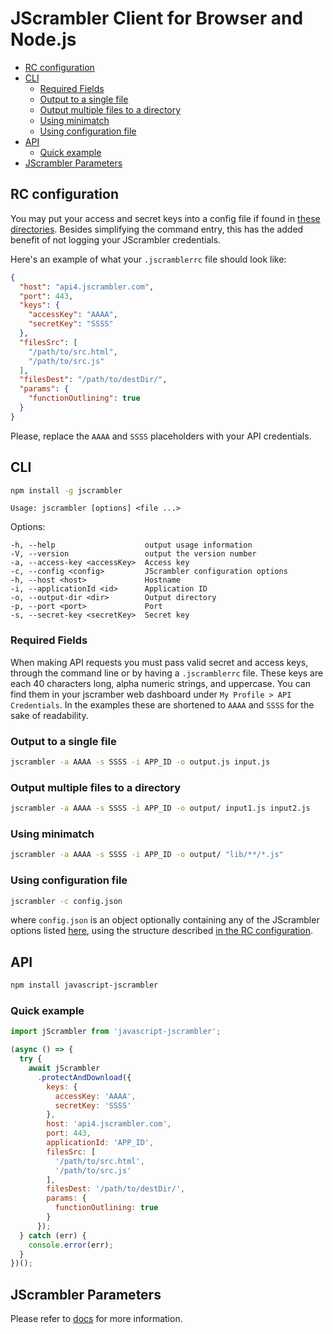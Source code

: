 # JScrambler Client for Browser and Node.js

- [RC configuration](#rc-configuration)
- [CLI](#cli)
  - [Required Fields](#required-fields)
  - [Output to a single file](#output-to-a-single-file)
  - [Output multiple files to a directory](#output-multiple-files-to-a-directory)
  - [Using minimatch](#using-minimatch)
  - [Using configuration file](#using-configuration-file)
- [API](#api)
  - [Quick example](#quick-example)
- [JScrambler Parameters](#jscrambler-parameters)
## RC configuration
You may put your access and secret keys into a config file if found in [these directories](https://github.com/dominictarr/rc#standards). Besides simplifying the command entry, this has the added benefit of not logging your JScrambler credentials.

Here's an example of what your `.jscramblerrc` file should look like:

```json
{
  "host": "api4.jscrambler.com",
  "port": 443,
  "keys": {
    "accessKey": "AAAA",
    "secretKey": "SSSS"
  },
  "filesSrc": [
    "/path/to/src.html",
    "/path/to/src.js"
  ],
  "filesDest": "/path/to/destDir/",
  "params": {
    "functionOutlining": true
  }
}
```
Please, replace the `AAAA` and `SSSS` placeholders with your API credentials.

## CLI
```bash
npm install -g jscrambler
```
    Usage: jscrambler [options] <file ...>

  Options:

    -h, --help                    output usage information
    -V, --version                 output the version number
    -a, --access-key <accessKey>  Access key
    -c, --config <config>         JScrambler configuration options
    -h, --host <host>             Hostname
    -i, --applicationId <id>      Application ID
    -o, --output-dir <dir>        Output directory
    -p, --port <port>             Port
    -s, --secret-key <secretKey>  Secret key


### Required Fields
When making API requests you must pass valid secret and access keys, through the command line or by having a `.jscramblerrc` file. These keys are each 40 characters long, alpha numeric strings, and uppercase. You can find them in your jscramber web dashboard under `My Profile > API Credentials`. In the examples these are shortened to `AAAA` and `SSSS` for the sake of readability.

### Output to a single file
```bash
jscrambler -a AAAA -s SSSS -i APP_ID -o output.js input.js
```

### Output multiple files to a directory
```bash
jscrambler -a AAAA -s SSSS -i APP_ID -o output/ input1.js input2.js
```

### Using minimatch
```bash
jscrambler -a AAAA -s SSSS -i APP_ID -o output/ "lib/**/*.js"
```

### Using configuration file
```bash
jscrambler -c config.json
```
where `config.json` is an object optionally containing any of the JScrambler options listed [here](#jscrambler-options), using the structure described [in the RC configuration](#rc-config).


## API
```bash
npm install javascript-jscrambler
```
### Quick example
```javascript
import jScrambler from 'javascript-jscrambler';

(async () => {
  try {
    await jScrambler
      .protectAndDownload({
        keys: {
          accessKey: 'AAAA', 
          secretKey: 'SSSS' 
        },
        host: 'api4.jscrambler.com', 
        port: 443, 
        applicationId: 'APP_ID', 
        filesSrc: [
          '/path/to/src.html',
          '/path/to/src.js'
        ], 
        filesDest: '/path/to/destDir/', 
        params: {
          functionOutlining: true
        }
      });
  } catch (err) {
    console.error(err);
  }
})();
```

## JScrambler Parameters

Please refer to [docs](https://docs.jscrambler.com/) for more information.
